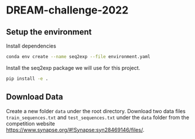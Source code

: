 # DREAM-challenge-2022

## Setup the environment

Install dependencies

```bash
conda env create --name seq2exp --file environment.yaml
```

Install the seq2exp package we will use for this project.

```bash
pip install -e .
```

## Download Data

Create a new folder ```data``` under the root directory. Download two data files ```train_sequences.txt``` and ```test_sequences.txt``` under the ```data``` folder from the competition website https://www.synapse.org/#!Synapse:syn28469146/files/.
